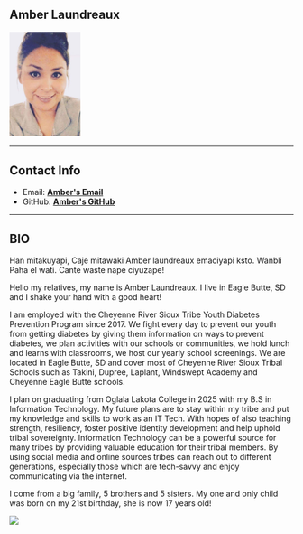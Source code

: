 ## Amber Laundreaux

<img src="Screenshotfortribalid.png" width="25%" />

***

## Contact Info

* Email: <a href="mailto:alaundreaux28729@olc.edu">**Amber's Email**</a>
* GitHub: <a href="https://github.com/AmberLx17" target="_blank">**Amber's GitHub**</a>

***

## BIO
Han mitakuyapi, Caje mitawaki Amber laundreaux emaciyapi ksto.  Wanbli Paha el wati. Cante waste nape ciyuzape!

Hello my relatives, my name is Amber Laundreaux.  I live in Eagle Butte, SD and I shake your hand with a good heart!

I am employed with the Cheyenne River Sioux Tribe Youth Diabetes Prevention Program since 2017.  We fight every day to prevent our youth from getting diabetes by giving them information on ways to prevent diabetes, we plan activities with our schools or communities, we hold lunch and learns with classrooms, we host our yearly school screenings. We are located in Eagle Butte, SD  and cover most of Cheyenne River Sioux Tribal Schools such as Takini, Dupree, Laplant, Windswept Academy and Cheyenne Eagle Butte schools.

I plan on graduating from Oglala Lakota College in 2025 with my B.S in Information Technology.  My future plans are to stay within my tribe and put my knowledge and skills to work as an IT Tech.  With hopes of also teaching strength, resiliency, foster positive identity development and help uphold tribal sovereignty.  Information Technology can be a powerful source for many tribes by providing valuable education for their tribal members.  By using social media and online sources tribes can reach out to different generations, especially those which are tech-savvy and enjoy communicating via the internet.  

I come from a big family, 5 brothers and 5 sisters.  My one and only child was born on my 21st birthday, she is now 17 years old!



<img alt-text="lauryns senior pic" src="Laurynhat.jpg" width="25%" />
